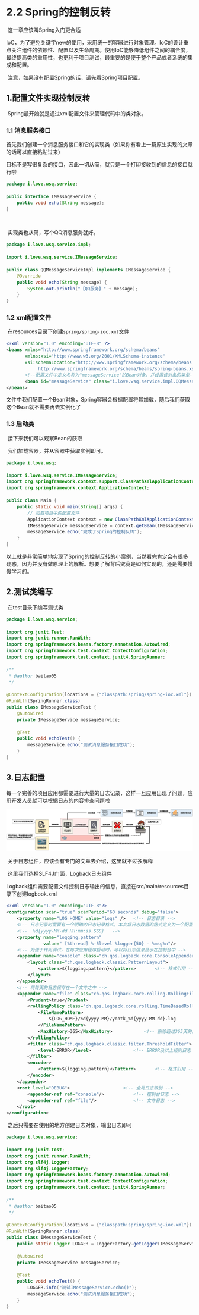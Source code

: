 # 2.2 Spring的控制反转

​	这一章应该叫Spring入门更合适



​	IoC，为了避免关键字new的使用，采用统一的容器进行对象管理。IoC的设计重点关注组件的依赖性、配置以及生命周期。使用IoC能够降低组件之间的耦合度，最终提高类的重用性，也更利于项目测试，最重要的是便于整个产品或者系统的集成和配置。

​	注意，如果没有配置Spring的话，请先看Spring项目配置。

## 1.配置文件实现控制反转

​	Spring最开始就是通过xml配置文件来管理代码中的类对象。

### 1.1 消息服务接口

​	首先我们创建一个消息服务接口和它的实现类（如果你有看上一篇原生实现的文章的话可以直接粘贴过来）

​	目标不是写很复杂的接口，因此一切从简，就只是一个打印接收到的信息的接口就行啦

```java
package i.love.wsq.service;

public interface IMessageService {
    public void echo(String message);
}
```

​	

​	实现类也从简，写个QQ消息服务就好。

```java
package i.love.wsq.service.impl;

import i.love.wsq.service.IMessageService;

public class QQMessageServiceImpl implements IMessageService {
    @Override
    public void echo(String message) {
        System.out.println("【QQ服务】" + message);
    }
}
```



### 1.2 xml配置文件	

​	在resources目录下创建`spring/spring-ioc.xml`文件

```xml
<?xml version="1.0" encoding="UTF-8" ?>
<beans xmlns="http://www.springframework.org/schema/beans"
       xmlns:xsi="http://www.w3.org/2001/XMLSchema-instance"
       xsi:schemaLocation="http://www.springframework.org/schema/beans
            http://www.springframework.org/schema/beans/spring-beans.xsd">
       <!--配置文件中定义名称为"messageService"的Bean对象，并设置该对象的类型-->
       <bean id="messageService" class="i.love.wsq.service.impl.QQMessageServiceImpl"/>
</beans>
```

​	文件中我们配置一个Bean对象，Spring容器会根据配置将其加载，随后我们获取这个Bean就不需要再去实例化了



### 1.3 启动类

​	接下来我们可以观察Bean的获取

​	我们加载容器，并从容器中获取实例即可。

```java
package i.love.wsq;

import i.love.wsq.service.IMessageService;
import org.springframework.context.support.ClassPathXmlApplicationContext;
import org.springframework.context.ApplicationContext;

public class Main {
    public static void main(String[] args) {
        // 加载项目中的配置文件
        ApplicationContext context = new ClassPathXmlApplicationContext("spring/spring-ioc.xml");
        IMessageService messageService = context.getBean(IMessageService.class);
        messageService.echo("完成了Spring的控制反转");
    }
}
```



​	以上就是非常简单地实现了Spring的控制反转的小案例，当然看完肯定会有很多疑惑，因为并没有做原理上的解析。想要了解背后究竟是如何实现的，还是需要慢慢学习的。





## 2.测试类编写

​	在test目录下编写测试类

```java
package i.love.wsq.service;

import org.junit.Test;
import org.junit.runner.RunWith;
import org.springframework.beans.factory.annotation.Autowired;
import org.springframework.test.context.ContextConfiguration;
import org.springframework.test.context.junit4.SpringRunner;

/**
 * @author baitao05
 */

@ContextConfiguration(locations = {"classpath:spring/spring-ioc.xml"})
@RunWith(SpringRunner.class)
public class IMessageServiceTest {
    @Autowired
    private IMessageService messageService;

    @Test
    public void echoTest() {
        messageService.echo("测试消息服务接口成功");
    }
}

```



## 3.日志配置

​	每一个完善的项目应用都需要进行大量的日志记录，这样一旦应用出现了问题，应用开发人员就可以根据日志的内容排查问题啦

![image-20250124144435438](assets/image-20250124144435438.png)

​	关于日志组件，应该会有专门的文章去介绍，这里就不过多解释

​	这里我们选择SLF4J门面，Logback日志组件

​	Logback组件需要配置文件控制日志输出的信息，直接在src/main/resources目录下创建logbook.xml

```xml
<?xml version="1.0" encoding="UTF-8"?>
<configuration scan="true" scanPeriod="60 seconds" debug="false">
    <property name="LOG_HOME" value="logs" />	<!-- 日志目录 -->
    <!-- 日志记录时需要有一个明确的日志记录格式，本次将日志数据的格式定义为一个配置属性 -->
    <!--  %d{yyyy-MM-dd HH:mm:ss.SSS}   -->
    <property name="logging.pattern"
              value=" [%thread] %-5level %logger{50} - %msg%n"/>
    <!-- 为便于代码调试，在每次应用程序启动时，可以将日志信息显示在控制台中 -->
    <appender name="console" class="ch.qos.logback.core.ConsoleAppender">
        <layout class="ch.qos.logback.classic.PatternLayout">
            <pattern>${logging.pattern}</pattern> 		<!-- 格式引用 -->
        </layout>
    </appender>
    <!-- 将每天的日志保存在一个文件之中 -->
    <appender name="file" class="ch.qos.logback.core.rolling.RollingFileAppender">
        <Prudent>true</Prudent>
        <rollingPolicy class="ch.qos.logback.core.rolling.TimeBasedRollingPolicy">
            <FileNamePattern>
                ${LOG_HOME}/%d{yyyy-MM}/yootk_%d{yyyy-MM-dd}.log
            </FileNamePattern>
            <MaxHistory>365</MaxHistory>			<!-- 删除超过365天的日志 -->
        </rollingPolicy>
        <filter class="ch.qos.logback.classic.filter.ThresholdFilter">
            <level>ERROR</level> 				<!-- ERROR及以上级别日志 -->
        </filter>
        <encoder>
            <Pattern>${logging.pattern}</Pattern>  		<!-- 格式引用 -->
        </encoder>
    </appender>
    <root level="DEBUG"> 					<!-- 全局日志级别 -->
        <appender-ref ref="console"/> 			<!-- 控制台日志 -->
        <appender-ref ref="file"/> 				<!-- 文件日志 -->
    </root>
</configuration>
```

​	之后只需要在使用的地方创建日志对象，输出日志即可

```java
package i.love.wsq.service;

import org.junit.Test;
import org.junit.runner.RunWith;
import org.slf4j.Logger;
import org.slf4j.LoggerFactory;
import org.springframework.beans.factory.annotation.Autowired;
import org.springframework.test.context.ContextConfiguration;
import org.springframework.test.context.junit4.SpringRunner;

/**
 * @author baitao05
 */

@ContextConfiguration(locations = {"classpath:spring/spring-ioc.xml"})
@RunWith(SpringRunner.class)
public class IMessageServiceTest {
    public static Logger LOGGER = LoggerFactory.getLogger(IMessageServiceTest.class);

    @Autowired
    private IMessageService messageService;

    @Test
    public void echoTest() {
        LOGGER.info("测试IMessageService.echo()");
        messageService.echo("测试消息服务接口成功");
    }
}
```











